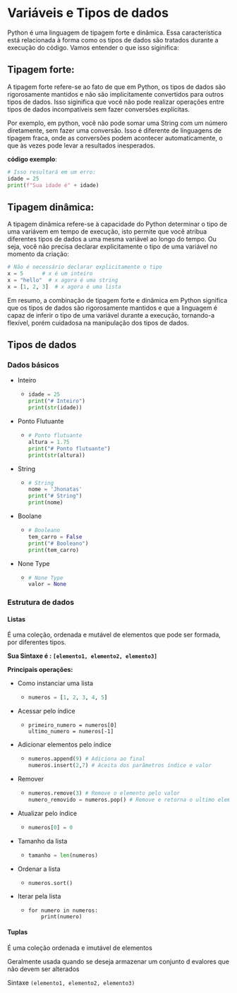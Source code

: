 # Variáveis e Tipos de dados

Python é uma linguagem de tipagem forte e dinâmica. Essa característica está relacionada à forma como os tipos de dados são tratados durante a execução do código. Vamos entender o que isso siginifica:

## **Tipagem forte:**

A tipagem forte refere-se ao fato de que em Python, os tipos de dados são rigorosamente mantidos e não são implicitamente convertidos para outros tipos de dados. Isso siginifica que você não pode realizar operações entre tipos de dados incompatíveis sem fazer conversões explícitas.

Por exemplo, em python, você não pode somar uma String com um número diretamente, sem fazer uma conversão. Isso é diferente de linguagens de tipagem fraca, onde as conversões podem acontecer automaticamente, o que às vezes pode levar a resultados inesperados.

**código exemplo**:

```python
# Isso resultará em um erro:
idade = 25
print(f"Sua idade é" + idade)
```

## **Tipagem dinâmica:**

A tipagem dinâmica refere-se à capacidade do Python determinar o tipo de uma variávem em tempo de execução, isto permite que você atribua diferentes tipos de dados a uma mesma variável ao longo do tempo. Ou seja, você não precisa declarar explicitamente o tipo de uma variável no momento da criação:

```python
# Não é necessário declarar explicitamente o tipo
x = 5      # x é um inteiro
x = "hello"  # x agora é uma string
x = [1, 2, 3]  # x agora é uma lista
```

Em resumo, a combinação de tipagem forte e dinâmica em Python significa que os tipos de dados são rigorosamente mantidos e que a linguagem é capaz de inferir o tipo de uma variável durante a execução, tornando-a flexível, porém cuidadosa na manipulação dos tipos de dados.

## Tipos de dados

### Dados básicos

* Inteiro
  * ```python
    idade = 25
    print("# Inteiro")
    print(str(idade))
    ```
* Ponto Flutuante
  * ```python
    # Ponto flutuante
    altura = 1.75
    print("# Ponto flutuante")
    print(str(altura))
    ```
* String
  * ```python
    # String
    nome = 'Jhonatas'
    print("# String")
    print(nome)
    ```
* Boolane
  * ```python
    # Booleano
    tem_carro = False
    print("# Booleano")
    print(tem_carro)
    ```
* None Type
  * ```python
    # None Type
    valor = None
    ```

### Estrutura de dados

#### Listas

É uma coleção, ordenada e mutável de elementos que pode ser formada, por diferentes tipos.

**Sua Sintaxe é : `[elemento1, elemento2, elemento3]`**

**Principais operações:**

* Como instanciar uma lista
  * ```python
    numeros = [1, 2, 3, 4, 5]
    ```
* Acessar pelo índice
  * ```
    primeiro_numero = numeros[0]
    ultimo_numero = numeros[-1]
    ```
* Adicionar elementos pelo índice
  * ```python
    numeros.append(9) # Adiciona ao final
    numeros.insert(2,7) # Aceita dos parãmetros índice e valor
    ```
* Remover
  * ```python
    numeros.remove(3) # Remove o elemento pelo valor
    numero_removido = numeros.pop() # Remove e retorna o ultimo elemento
    ```
* Atualizar pelo índice
  * ```python
    numeros[0] = 0
    ```
* Tamanho da lista
  * ```python
    tamanho = len(numeros)
    ```
* Ordenar a lista
  * ```python-repl
    numeros.sort()
    ```
* Iterar pela lista
  * ```python-repl
    for numero in numeros:
        print(numero)
    ```

#### Tuplas


É uma coleção ordenada e imutável de elementos

Geralmente usada quando se deseja armazenar um conjunto d evalores que não devem ser alterados

Sintaxe `(elemento1, elemento2, elemento3)`
